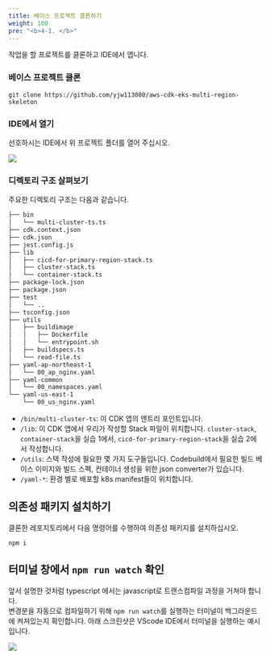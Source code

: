 ```yaml
---
title: 베이스 프로젝트 클론하기
weight: 100
pre: "<b>4-1. </b>"
---
```


작업을 할 프로젝트를 클론하고 IDE에서 엽니다.

### 베이스 프로젝트 클론
```
git clone https://github.com/yjw113080/aws-cdk-eks-multi-region-skeleton
```

### IDE에서 열기
선호하시는 IDE에서 위 프로젝트 폴더를 열어 주십시오.

![](/images/20-deploy-clusters/ide.png)

### 디렉토리 구조 살펴보기
주요한 디렉토리 구조는 다음과 같습니다.
```bash
├── bin
│   └── multi-cluster-ts.ts
├── cdk.context.json
├── cdk.json
├── jest.config.js
├── lib
│   ├── cicd-for-primary-region-stack.ts
│   ├── cluster-stack.ts
│   └── container-stack.ts
├── package-lock.json
├── package.json
├── test
│   └── ..
├── tsconfig.json
├── utils
│   ├── buildimage
│   │   ├── Dockerfile
│   │   └── entrypoint.sh
│   ├── buildspecs.ts
│   └── read-file.ts
├── yaml-ap-northeast-1
│   └── 00_ap_nginx.yaml
├── yaml-common
│   └── 00_namespaces.yaml
└── yaml-us-east-1
    └── 00_us_nginx.yaml
```
* `/bin/multi-cluster-ts`: 이 CDK 앱의 엔트리 포인트입니다.
* `/lib`: 이 CDK 앱에서 우리가 작성할 Stack 파일이 위치합니다. `cluster-stack`, `container-stack`을 실습 1에서, `cicd-for-primary-region-stack`을 실습 2에서 작성합니다.
* `/utils`: 스택 작성에 필요한 몇 가지 도구들입니다. Codebuild에서 필요한 빌드 베이스 이미지와 빌드 스펙, 컨테이너 생성을 위한 json converter가 있습니다.
* `/yaml-*`: 환경 별로 배포할 k8s manifest들이 위치합니다. 


## 의존성 패키지 설치하기
클론한 레포지토리에서 다음 명령어를 수행하여 의존성 패키지를 설치하십시오.

```
npm i
```

## 터미널 창에서 `npm run watch` 확인
앞서 설명한 것처럼 typescript 에서는 javascript로 트랜스컴파일 과정을 거쳐야 합니다.  
변경분을 자동으로 컴파일하기 위해 `npm run watch`를 실행하는 터미널이 백그라운드에 켜져있는지 확인합니다.
아래 스크린샷은 VScode IDE에서 터미널을 실행하는 예시입니다.

![](/images/20-single-region/npm-run-watch.png)
